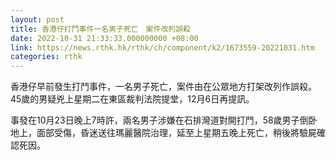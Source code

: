 ```yaml
---
layout: post
title: 香港仔打鬥事件一名男子死亡　案件改列誤殺
date: 2022-10-31 21:33:33.000000000 +08:00
link: https://news.rthk.hk/rthk/ch/component/k2/1673559-20221031.htm
categories: rthk
---
```


香港仔早前發生打鬥事件，一名男子死亡，案件由在公眾地方打架改列作誤殺。45歲的男疑兇上星期二在東區裁判法院提堂，12月6日再提訊。

事發在10月23日晚上7時許，兩名男子涉嫌在石排灣道對開打鬥，58歲男子倒卧地上，面部受傷，昏迷送往瑪麗醫院治理，延至上星期五晚上死亡，稍後將驗屍確認死因。
